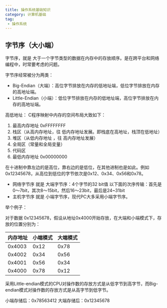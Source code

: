 ```yaml
---
title: 操作系统基础知识
category: 计算机基础
tag:
 - 操作系统
---
```






## 字节序（大小端）

字节序，就是 大于一个字节类型的数据在内存中的存放顺序。是在跨平台和网络编程中，时常要考虑的问题。


字节序经常被分为两类：

- Big-Endian（大端）：高位字节排放在内存的低地址端，低位字节排放在内存的高地址端。
- Little-Endian（小端）：低位字节排放在内存的低地址端，高位字节排放在内存的高地址端。
  

高低地址：
C程序映射中内存的空间布局大致如下：

1. 最高内存地址 0xFFFFFFFF
2. 栈区（从高内存地址，往 低内存地址发展。即栈底在高地址，栈顶在低地址）
3. 堆区（从低内存地址 ，往 高内存地址发展）
4. 全局区（常量和全局变量）
5. 代码区
6. 最低内存地址 0x00000000


在十进制中靠左边的是高位，靠右边的是低位，在其他进制也是如此。例如 0x12345678，从高位到低位的字节依次是0x12、0x34、0x56和0x78。

- 网络字节序 就是 大端字节序：4个字节的32 bit值 以下面的次序传输：首先是0～7bit，其次8～15bit，然后16～23bit，最后是24~31bit
- 主机字节序 就是 小端字节序，现代PC大多采用小端字节序。
  

举个例子：

对于数据 0x12345678，假设从地址0x4000开始存放，在大端和小端模式下，存放的位置分别为：

| 内存地址 | 小端模式 | 大端模式 |
| -------- | -------- | -------- |
| 0x4003   | 0x12     | 0x78     |
| 0x4002   | 0x34     | 0x56     |
| 0x4001   | 0x56     | 0x34     |
| 0x4000   | 0x78     | 0x12     |

采用Little-endian模式的CPU对操作数的存放方式是从低字节到高字节，而Big-endian模式对操作数的存放方式是从高字节到低字节。

小端存储后：0x78563412  大端存储后：0x12345678

<!-- @include: @article-footer.snippet.md -->     